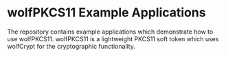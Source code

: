 # wolfPKCS11 Example Applications

The repository contains example applications which demonstrate how to use
wolfPKCS11. wolfPKCS11 is a lightweight PKCS11 soft token which uses wolfCrypt
for the cryptographic functionality.
